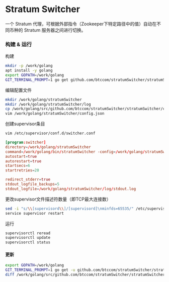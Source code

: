 # Stratum Switcher

一个 Stratum 代理，可根据外部指令（Zookeeper下特定路径中的值）自动在不同币种的 Stratum 服务器之间进行切换。

### 构建 & 运行

构建

```bash
mkdir -p /work/golang
apt install -y golang
export GOPATH=/work/golang
GIT_TERMINAL_PROMPT=1 go get github.com/btccom/stratumSwitcher/stratumSwitcher
```

编辑配置文件

```bash
mkdir /work/golang/stratumSwitcher
mkdir /work/golang/stratumSwitcher/log
cp /work/golang/src/github.com/btccom/stratumSwitcher/stratumSwitcher/config.default.json /work/golang/stratumSwitcher/config.json
vim /work/golang/stratumSwitcher/config.json
```

创建supervisor条目

```bash
vim /etc/supervisor/conf.d/switcher.conf
```

```conf
[program:switcher]
directory=/work/golang/stratumSwitcher
command=/work/golang/bin/stratumSwitcher -config=/work/golang/stratumSwitcher/config.json -log_dir=/work/golang/stratumSwitcher/log -v 2
autostart=true
autorestart=true
startsecs=6
startretries=20

redirect_stderr=true
stdout_logfile_backups=5
stdout_logfile=/work/golang/stratumSwitcher/log/stdout.log
```

更改supervisor文件描述符数量（即TCP最大连接数）
```bash
sed -i "s/\\[supervisord\\]/[supervisord]\nminfds=65535/" /etc/supervisor/supervisord.conf
service supervisor restart
```

运行

```bash
supervisorctl reread
supervisorctl update
supervisorctl status
```

#### 更新

```bash
export GOPATH=/work/golang
GIT_TERMINAL_PROMPT=1 go get -u github.com/btccom/stratumSwitcher/stratumSwitcher
diff /work/golang/src/github.com/btccom/stratumSwitcher/stratumSwitcher/config.default.json /work/golang/stratumSwitcher/config.json
```

